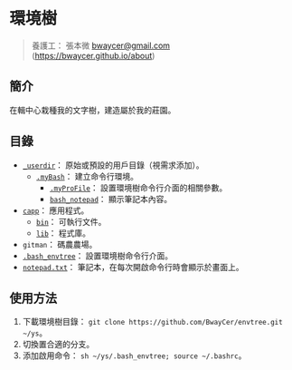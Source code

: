 環境樹
=======


> 養護工： 張本微 <bwaycer@gmail.com> (https://bwaycer.github.io/about)



## 簡介


在輯中心栽種我的文字樹，建造屬於我的莊園。



## 目錄


* [`_userdir`](./_userdir)： 原始或預設的用戶目錄（視需求添加）。
  * [`.myBash`](./_userdir/.myBash)： 建立命令行環境。
    * [`.myProFile`](./_userdir/.myBash/.myProFile)： 設置環境樹命令行介面的相關參數。
    * [`bash_notepad`](./_userdir/.myBash/bash_notepad)： 顯示筆記本內容。
* [`capp`](./capp)： 應用程式。
  * [`bin`](./capp/bin)： 可執行文件。
  * [`lib`](./capp/lib)： 程式庫。
* `gitman`： 碼農農場。
* [`.bash_envtree`](./.bash_envtree)： 設置環境樹命令行介面。
* [`notepad.txt`](./notepad.txt)： 筆記本，在每次開啟命令行時會顯示於畫面上。



## 使用方法


1. 下載環境樹目錄： `git clone https://github.com/BwayCer/envtree.git ~/ys`。
2. 切換置合適的分支。
3. 添加啟用命令： `sh ~/ys/.bash_envtree; source ~/.bashrc`。


